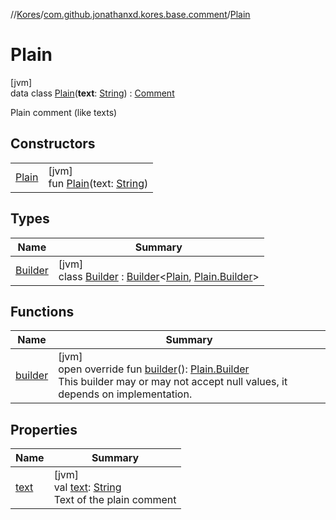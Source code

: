 //[Kores](../../../index.md)/[com.github.jonathanxd.kores.base.comment](../index.md)/[Plain](index.md)

# Plain

[jvm]\
data class [Plain](index.md)(**text**: [String](https://kotlinlang.org/api/latest/jvm/stdlib/kotlin/-string/index.html)) : [Comment](../-comment/index.md)

Plain comment (like texts)

## Constructors

| | |
|---|---|
| [Plain](-plain.md) | [jvm]<br>fun [Plain](-plain.md)(text: [String](https://kotlinlang.org/api/latest/jvm/stdlib/kotlin/-string/index.html)) |

## Types

| Name | Summary |
|---|---|
| [Builder](-builder/index.md) | [jvm]<br>class [Builder](-builder/index.md) : [Builder](../../com.github.jonathanxd.kores.builder/-builder/index.md)<[Plain](index.md), [Plain.Builder](-builder/index.md)> |

## Functions

| Name | Summary |
|---|---|
| [builder](builder.md) | [jvm]<br>open override fun [builder](builder.md)(): [Plain.Builder](-builder/index.md)<br>This builder may or may not accept null values, it depends on implementation. |

## Properties

| Name | Summary |
|---|---|
| [text](text.md) | [jvm]<br>val [text](text.md): [String](https://kotlinlang.org/api/latest/jvm/stdlib/kotlin/-string/index.html)<br>Text of the plain comment |
